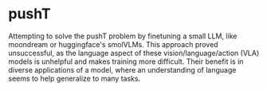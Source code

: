 # pushT

Attempting to solve the pushT problem by finetuning a small LLM, like moondream or huggingface's smolVLMs.
This approach proved unsuccessful, as the language aspect of these vision/language/action (VLA) models is unhelpful and makes training more difficult.
Their benefit is in diverse applications of a model, where an understanding of language seems to help generalize to many tasks.

